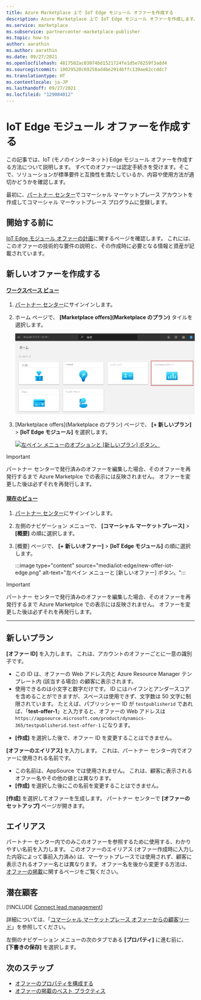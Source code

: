 ```yaml
---
title: Azure Marketplace 上で IoT Edge モジュール オファーを作成する
description: Azure Marketplace 上で IoT Edge モジュール オファーを作成します。
ms.service: marketplace
ms.subservice: partnercenter-marketplace-publisher
ms.topic: how-to
author: aarathin
ms.author: aarathin
ms.date: 09/27/2021
ms.openlocfilehash: 4817502ac03074bd1521724fe1d5e76259f3add4
ms.sourcegitcommit: 10029520c69258ad4be29146ffc139ae62ccddc7
ms.translationtype: HT
ms.contentlocale: ja-JP
ms.lasthandoff: 09/27/2021
ms.locfileid: "129084012"
---
```

# <a name="create-an-iot-edge-module-offer"></a>IoT Edge モジュール オファーを作成する

この記事では、IoT (モノのインターネット) Edge モジュール オファーを作成する方法について説明します。 すべてのオファーは認定手続きを受けます。そこで、ソリューションが標準要件と互換性を満たしているか、内容や使用方法が適切かどうかを確認します。

最初に、<bpt id="p1">[</bpt>パートナー センター<ept id="p1">](./create-account.md)</ept>でコマーシャル マーケットプレース アカウントを作成してコマーシャル マーケットプレース プログラムに登録します。

## <a name="before-you-begin"></a>開始する前に

<bpt id="p1">[</bpt>IoT Edge モジュール オファーの計画<ept id="p1">](marketplace-iot-edge.md)</ept>に関するページを確認します。 これには、このオファーの技術的な要件の説明と、その作成時に必要となる情報と資産が記載されています。

## <a name="create-a-new-offer"></a>新しいオファーを作成する

#### <a name="workspaces-view"></a>[ワークスペース ビュー](#tab/workspaces-view)

1. <bpt id="p1">[</bpt>パートナー センター<ept id="p1">](https://go.microsoft.com/fwlink/?linkid=2166002)</ept>にサインインします。

1. ホーム ページで、 **[Marketplace offers]\(Marketplace のプラン\)** タイルを選択します。

    [ ![パートナー センターのホーム ページにある [Marketplace offers]\(Marketplace のプラン\) タイルの画像。](./media/workspaces/partner-center-home.png) ](./media/workspaces/partner-center-home.png#lightbox)

1. [Marketplace offers]\(Marketplace のプラン\) ページで、 **[+ 新しいプラン]**  >  **[IoT Edge モジュール]** を選択します。

    [ ![左ペイン メニューのオプションと [新しいプラン] ボタン。](./media/iot-edge/new-offer-iot-edge-workspaces.png) ](./media/iot-edge/new-offer-iot-edge-workspaces.png#lightbox)

> [!IMPORTANT]
> パートナー センターで発行済みのオファーを編集した場合、そのオファーを再発行するまで Azure Marketplce での表示には反映されません。 オファーを変更した後は必ずそれを再発行します。

#### <a name="current-view"></a><bpt id="p1">[</bpt>現在のビュー<ept id="p1">](#tab/current-view)</ept>

1. <bpt id="p1">[</bpt>パートナー センター<ept id="p1">](https://partner.microsoft.com/dashboard/home)</ept>にサインインします。
2. 左側のナビゲーション メニューで、 <bpt id="p1">**</bpt>[コマーシャル マーケットプレース]<ept id="p1">**</ept> <ph id="ph1"> > </ph> <bpt id="p2">**</bpt>[概要]<ept id="p2">**</ept> の順に選択します。
3. [概要] ページで、 <bpt id="p1">**</bpt>[+ 新しいオファー]<ept id="p1">**</ept> <ph id="ph1"> > </ph> <bpt id="p2">**</bpt>[IoT Edge モジュール]<ept id="p2">**</ept> の順に選択します。

    <bpt id="p1">:::image type="content" source="media/iot-edge/new-offer-iot-edge.png" alt-text="</bpt>左ペイン メニューと [新しいオファー] ボタン。<ept id=&quot;p1&quot;>":::</ept>

> [!IMPORTANT]
> パートナー センターで発行済みのオファーを編集した場合、そのオファーを再発行するまで Azure Marketplce での表示には反映されません。 オファーを変更した後は必ずそれを再発行します。

---

## <a name="new-offer"></a>新しいプラン

<bpt id="p1">**</bpt>[オファー ID]<ept id="p1">**</ept> を入力します。 これは、アカウントのオファーごとに一意の識別子です。

- この ID は、オファーの Web アドレス内と Azure Resource Manager テンプレート内 (該当する場合) の顧客に表示されます。
- 使用できるのは小文字と数字だけです。 ID にはハイフンとアンダースコアを含めることができますが、スペースは使用できず、文字数は 50 文字に制限されています。 たとえば、パブリッシャー ID が <ph id="ph1">`testpublisherid`</ph> であれば、「<bpt id="p1">**</bpt>test-offer-1<ept id="p1">**</ept>」と入力すると、オファーの Web アドレスは <ph id="ph2">`https://appsource.microsoft.com/product/dynamics-365/testpublisherid.test-offer-1`</ph> になります。
<!--- The Offer ID combined with the Publisher ID must be under 50 characters in length.-->
- <bpt id="p1">**</bpt>[作成]<ept id="p1">**</ept> を選択した後で、オファー ID を変更することはできません。

<bpt id="p1">**</bpt>[オファーのエイリアス]<ept id="p1">**</ept> を入力します。 これは、パートナー センター内でオファーに使用される名前です。

- この名前は、AppSource では使用されません。 これは、顧客に表示されるオファー名やその他の値とは異なります。
- <bpt id="p1">**</bpt>[作成]<ept id="p1">**</ept> を選択した後にこの名前を変更することはできません。

<bpt id="p1">**</bpt>[作成]<ept id="p1">**</ept> を選択してオファーを生成します。 パートナー センターで <bpt id="p1">**</bpt>[オファーのセットアップ]<ept id="p1">**</ept> ページが開きます。

## <a name="alias"></a>エイリアス

パートナー センター内でのみこのオファーを参照するために使用する、わかりやすい名前を入力します。 このオファーのエイリアス (オファー作成時に入力した内容によって事前入力済み) は、マーケットプレースでは使用されず、顧客に表示されるオファー名とは異なります。 オファー名を後から変更する方法は、<bpt id="p1">[</bpt>オファーの掲載<ept id="p1">](iot-edge-offer-listing.md)</ept>に関するページをご覧ください。

## <a name="customer-leads"></a>潜在顧客

[!INCLUDE [Connect lead management](includes/customer-leads.md)]

詳細については、「<bpt id="p1">[</bpt>コマーシャル マーケットプレース オファーからの顧客リード<ept id="p1">](partner-center-portal/commercial-marketplace-get-customer-leads.md)</ept>」を参照してください。

左側のナビゲーション メニューの次のタブである <bpt id="p2">**</bpt>[プロパティ]<ept id="p2">**</ept> に進む前に、 <bpt id="p1">**</bpt>[下書きの保存]<ept id="p1">**</ept> を選択します。

## <a name="next-steps"></a>次のステップ

- <bpt id="p1">[</bpt>オファーのプロパティを構成する<ept id="p1">](iot-edge-properties.md)</ept>
- <bpt id="p1">[</bpt>オファーの掲載のベスト プラクティス<ept id="p1">](gtm-offer-listing-best-practices.md)</ept>

